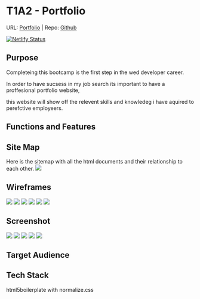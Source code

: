 # T1A2 - Portfolio
URL: [Portfolio](https://optimistic-varahamihira-178b69.netlify.app) | Repo: [Github](https://github.com/PayneLessDev/portfolio)

[![Netlify Status](https://api.netlify.com/api/v1/badges/72d99ff2-d9fb-4c4f-8555-b8b374aa6b51/deploy-status)](https://app.netlify.com/sites/optimistic-varahamihira-178b69/deploys)

## Purpose

Completeing this bootcamp is the first step in the wed developer career.

In order to have sucsess in my job search its important to have a proffesional portfolio website,

this website will show off the relevent skills and knowledeg i have aquired to perefctive employeers.

## Functions and Features


## Site Map
Here is the sitemap with all the html documents and their relationship to each other.
![](docs/img/Sitemap.png)

## Wireframes
![](docs/img/layout.png)
![](docs/img/index.png)
![](docs/img/blog.png)
![](docs/img/post.png)
![](docs/img/resume.png)
![](docs/img/contact.png)

## Screenshot
![](docs/img/indexss.png)
![](docs/img/blogss.png)
![](docs/img/postss.png)
![](docs/img/resumess.png)
![](docs/img/contactss.png)

## Target Audience

## Tech Stack
html5boilerplate with normalize.css

